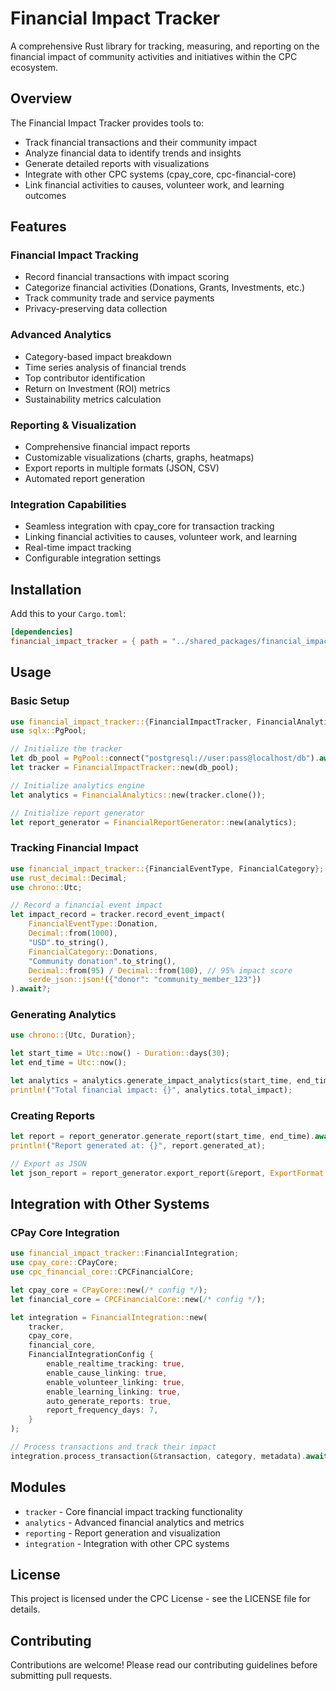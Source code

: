 # Financial Impact Tracker

A comprehensive Rust library for tracking, measuring, and reporting on the financial impact of community activities and initiatives within the CPC ecosystem.

## Overview

The Financial Impact Tracker provides tools to:

- Track financial transactions and their community impact
- Analyze financial data to identify trends and insights
- Generate detailed reports with visualizations
- Integrate with other CPC systems (cpay_core, cpc-financial-core)
- Link financial activities to causes, volunteer work, and learning outcomes

## Features

### Financial Impact Tracking
- Record financial transactions with impact scoring
- Categorize financial activities (Donations, Grants, Investments, etc.)
- Track community trade and service payments
- Privacy-preserving data collection

### Advanced Analytics
- Category-based impact breakdown
- Time series analysis of financial trends
- Top contributor identification
- Return on Investment (ROI) metrics
- Sustainability metrics calculation

### Reporting & Visualization
- Comprehensive financial impact reports
- Customizable visualizations (charts, graphs, heatmaps)
- Export reports in multiple formats (JSON, CSV)
- Automated report generation

### Integration Capabilities
- Seamless integration with cpay_core for transaction tracking
- Linking financial activities to causes, volunteer work, and learning
- Real-time impact tracking
- Configurable integration settings

## Installation

Add this to your `Cargo.toml`:

```toml
[dependencies]
financial_impact_tracker = { path = "../shared_packages/financial_impact_tracker" }
```

## Usage

### Basic Setup

```rust
use financial_impact_tracker::{FinancialImpactTracker, FinancialAnalytics, FinancialReportGenerator};
use sqlx::PgPool;

// Initialize the tracker
let db_pool = PgPool::connect("postgresql://user:pass@localhost/db").await?;
let tracker = FinancialImpactTracker::new(db_pool);

// Initialize analytics engine
let analytics = FinancialAnalytics::new(tracker.clone());

// Initialize report generator
let report_generator = FinancialReportGenerator::new(analytics);
```

### Tracking Financial Impact

```rust
use financial_impact_tracker::{FinancialEventType, FinancialCategory};
use rust_decimal::Decimal;
use chrono::Utc;

// Record a financial event impact
let impact_record = tracker.record_event_impact(
    FinancialEventType::Donation,
    Decimal::from(1000),
    "USD".to_string(),
    FinancialCategory::Donations,
    "Community donation".to_string(),
    Decimal::from(95) / Decimal::from(100), // 95% impact score
    serde_json::json!({"donor": "community_member_123"})
).await?;
```

### Generating Analytics

```rust
use chrono::{Utc, Duration};

let start_time = Utc::now() - Duration::days(30);
let end_time = Utc::now();

let analytics = analytics.generate_impact_analytics(start_time, end_time).await?;
println!("Total financial impact: {}", analytics.total_impact);
```

### Creating Reports

```rust
let report = report_generator.generate_report(start_time, end_time).await?;
println!("Report generated at: {}", report.generated_at);

// Export as JSON
let json_report = report_generator.export_report(&report, ExportFormat::Json).await?;
```

## Integration with Other Systems

### CPay Core Integration

```rust
use financial_impact_tracker::FinancialIntegration;
use cpay_core::CPayCore;
use cpc_financial_core::CPCFinancialCore;

let cpay_core = CPayCore::new(/* config */);
let financial_core = CPCFinancialCore::new(/* config */);

let integration = FinancialIntegration::new(
    tracker,
    cpay_core,
    financial_core,
    FinancialIntegrationConfig {
        enable_realtime_tracking: true,
        enable_cause_linking: true,
        enable_volunteer_linking: true,
        enable_learning_linking: true,
        auto_generate_reports: true,
        report_frequency_days: 7,
    }
);

// Process transactions and track their impact
integration.process_transaction(&transaction, category, metadata).await?;
```

## Modules

- `tracker` - Core financial impact tracking functionality
- `analytics` - Advanced financial analytics and metrics
- `reporting` - Report generation and visualization
- `integration` - Integration with other CPC systems

## License

This project is licensed under the CPC License - see the LICENSE file for details.

## Contributing

Contributions are welcome! Please read our contributing guidelines before submitting pull requests.